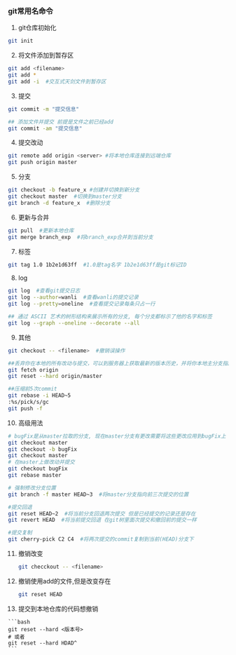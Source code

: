 ### git常用名命令

1. git仓库初始化

```bash
git init
```

2. 将文件添加到暂存区

```bash
git add <filename>
git add *
git add -i  #交互式天剑文件到暂存区
```

3. 提交

```bash
git commit -m "提交信息"

## 添加文件并提交 前提是文件之前已经add 
git commit -am "提交信息"
```

4. 提交改动

```bash
git remote add origin <server> #将本地仓库连接到远端仓库
git push origin master
```

5. 分支

```bash
git checkout -b feature_x #创建并切换到新分支
git checkout master  #切换到master分支 
git branch -d feature_x  #删除分支
```

6. 更新与合并

```bash
git pull  #更新本地仓库
git merge branch_exp  #将branch_exp合并到当前分支
```

7. 标签

```bash
git tag 1.0 1b2e1d63ff  #1.0是tag名字 1b2e1d63ff是git标记ID
```

8. log

```bash
git log  #查看git提交日志
git log --author=wanli  #查看wanli的提交记录
git log --pretty=oneline  #查看提交记录每条只占一行

## 通过 ASCII 艺术的树形结构来展示所有的分支, 每个分支都标示了他的名字和标签
git log --graph --oneline --decorate --all
```

9. 其他

```bash
git checkout -- <filename>  #撤销误操作

##丢弃你在本地的所有改动与提交，可以到服务器上获取最新的版本历史，并将你本地主分支指向它
git fetch origin
git reset --hard origin/master

##压缩前5次commit
git rebase -i HEAD~5
:%s/pick/s/gc
git push -f
```

10. 高级用法

```bash
# bugFix是从master拉取的分支, 现在master分支有更改需要将这些更改应用到bugFix上
git checkout master
git checkout -b bugFix
git checkout master
# 在master上做改动并提交
git checkout bugFix
git rebase master

# 强制修改分支位置
git branch -f master HEAD~3  #将master分支指向前三次提交的位置

#提交回退
git reset HEAD~2  #将当前分支回退两次提交 但是已经提交的记录还是存在
git revert HEAD  #将当前提交回退 在git树里面次提交和撤回前的提交一样

#提交复制
git cherry-pick C2 C4  #将两次提交的commit复制到当前(HEAD)分支下
```

11. 撤销改变

    ```bash
    git checckout -- <filename>
    ```

12. 撤销使用add的文件,但是改变存在

    ```bash
    git reset HEAD
    ```
    
13.  提交到本地仓库的代码想撤销
    
    ```bash
    git reset --hard <版本号>
    # 或者
    git reset --hard HDAD^
    ```
    
    

